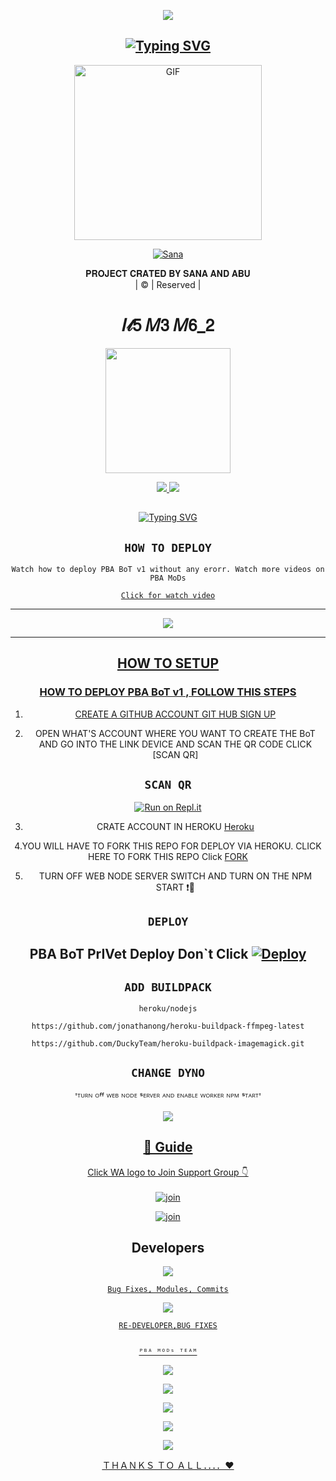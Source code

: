 <div align="center">
<div align="center">
  <p align="center">
<img src=https://i.imgur.com/3pWFRjP.png>
</p>
 </a>
</p>



## [![Typing SVG](https://readme-typing-svg.herokuapp.com?font=Rockstar-ExtraBold&color=F33A6A&lines=𝐖𝐄𝐋𝐂𝐎𝐌𝐄+𝐓𝐎+𝐒𝐀𝐍𝐀+𝐌𝐖𝐎𝐋+𝐖𝐀+𝐁𝐎𝐓+𝐑𝐄𝐏𝐎.;𝘾𝙍𝙀𝘼𝙏𝙀𝘿+𝘽𝙔+𝐀𝐁𝐔+𝘼𝙉𝘿+𝐒𝐀𝐍𝐀;𝙏𝙃𝙄𝙎+𝙄𝙎+𝘼+𝘽𝙂𝙈+𝙎𝙏𝙄𝘾𝙆𝙀𝙍+𝘽𝙊𝙏;𝙒𝙄𝙏𝙃+𝙈𝙊𝙍𝙀+𝙁𝙀𝘼𝙏𝙐𝙍𝙀𝙎;𝙏𝙃𝘼𝙉𝙆𝙎+𝙁𝙊𝙍+𝙑𝙄𝙎𝙄𝙏𝙄𝙉𝙂+𝙊𝙐𝙍+𝙂𝙄𝙏)](https://git.io/typing-svg)

 </a>
</p>
<div align="center">
  <p align="center">
<img src="https://i.imgur.com/GQi3ysm.jpg" alt="GIF" width="300" height="280"/>
</p>

  <p align="center">
<a href="#"><img title="Sana" src="https://img.shields.io/badge/Abu-Sana-green?colorA=%23ff0000&colorB=%23017e40&style=for-the-badge"></a>
</p>
</div>
<p align="center">
𝐏𝐑𝐎𝐉𝐄𝐂𝐓 𝐂𝐑𝐀𝐓𝐄𝐃 𝐁𝐘 𝐒𝐀𝐍𝐀 𝐀𝐍𝐃 𝐀𝐁𝐔
    <br>
       | © |
        Reserved |
    <br> 



# 𝐼𝓉𝟧 𝑀𝟥 𝑀𝟨_𝟤

<div align="center">
  <img border-radius: 15px src="https://i.imgur.com/F5zhbpM.jpg" width="200" height="200"/>

<p align="center">
  <a href="https://instagram.com/17_2_m3_m6_2"><img src="https://img.shields.io/badge/Instagram-E4405F?style=for-the-badge&logo=instagram&logoColor=white"/> 
  <a href="https://wa.me/50378165999"><img src="https://img.shields.io/badge/WhatsApp-25D366?style=for-the-badge&logo=whatsapp&logoColor=white" />
</p>

## <!-- Typing SVG -->
<p align="center">
    <a href="https://github.com/Fadilzain">
        <img
        src="https://readme-typing-svg.herokuapp.com?size=30&width=800&lines=PBA+BoT+Is+A+Modified+Version+of;Wizard+Ser+By+Ajmal;Do+Support+PBA+MoDs;Thanks+To;Alien-Alfa+,PBA+MoDs+Team."
            alt="Typing SVG"
        />
    </a>
</p>

## ```HOW TO DEPLOY```
`Watch how to deploy PBA BoT v1 without any erorr. Watch more videos on PBA MoDs`

[`Click for watch video`](https://youtube.com/channel/UCxkxhbcHQb2B8JH3j-UVArQ)

----------

<p align="center">
  <a href="https://www.youtube.com/channel/UCxkxhbcHQb2B8JH3j-UVArQ/videos"><img src="https://i.imgur.com/k5sWcq0.jpg" />
</p>

-------
## HOW TO SETUP


  ### HOW TO DEPLOY PBA BoT v1 , FOLLOW THIS STEPS
  
1. CREATE A GITHUB ACCOUNT [GIT HUB SIGN UP](https://github.com/signup/)

2. OPEN WHAT'S ACCOUNT WHERE YOU WANT TO CREATE THE BoT AND GO INTO THE LINK DEVICE AND SCAN THE QR CODE CLICK [SCAN QR]
  ## `SCAN QR`

[![Run on Repl.it](https://repl.it/badge/github/quiec/whatsAlfa)](https://replit.com/@I4MBetAZ/pbabot?v=1)
 
3. CRATE ACCOUNT IN HEROKU [Heroku](https://signup.heroku.com/)

  
  4.YOU WILL HAVE TO FORK THIS REPO FOR DEPLOY VIA HEROKU.
  CLICK HERE TO FORK THIS REPO
 Click [FORK](https://github.com/I4MBetAZ/PBA-BoT-V1/fork)
  
5. TURN OFF WEB NODE SERVER SWITCH AND TURN ON THE NPM START ❗🛑

## `DEPLOY`

PBA BoT PrIVet Deploy Don`t Click
[![Deploy](https://www.herokucdn.com/deploy/button.svg)](https://heroku.com/deploy?template=https://github.com/I4MBetAZ/PBA-BoT-V1) 
----------


## `ADD BUILDPACK`

```
heroku/nodejs
```
```
https://github.com/jonathanong/heroku-buildpack-ffmpeg-latest
```
```
https://github.com/DuckyTeam/heroku-buildpack-imagemagick.git
```

## `CHANGE DYNO`
  
  'ᵀᵁᴿᴺ ᴼᶠᶠ ᵂᴱᴮ ᴺᴼᴰᴱ ˢᴱᴿⱽᴱᴿ ᴬᴺᴰ ᴱᴺᴬᴮᴸᴱ ᵂᴼᴿᴷᴱᴿ ᴺᴾᴹ ˢᵀᴬᴿᵀ'

<p align="center">
  <a href="https://github.com/I4MBetAZ/PBA-BoT-V1"><img src="https://i.imgur.com/X8SNXXz.jpeg" />
</p>

## 📢 Guide
Click WA logo to Join Support Group 👇
    <br>
<br>
  [![join](https://i.imgur.com/86GzhOq.jpg)](https://chat.whatsapp.com/CD49cbo7JcfAUuHgleJAQl)
  
   [![join](https://i.imgur.com/R7L8wt9.jpg)](https://chat.whatsapp.com/D3fhKLgNybo7RP4TEKgrFc)
  <div align="center">


## Developers
  <p align="center">
  <a href="https://github.com/alien-alfa"><img src="https://i.imgur.com/TTc6d2r.jpg" />
     
 
    
    Bug Fixes, Modules, Commits
    
 
      
  <a href="https://github.com/I4MBetAZ"><img src="https://i.imgur.com/DFnPlsK.jpg" />
    
    
    RE-DEVELOPER,BUG FIXES
    
    
    ᴾᴮᴬ ᴹᴼᴰˢ ᵀᴱᴬᴹ
    
    
   <a href="https://youtube.com/channel/UCxkxhbcHQb2B8JH3j-UVArQ"><img src="https://i.imgur.com/86GzhOq.jpg" />
     </P>
    
    
   <p align="center">
        
   <a href="https://www.instagram.com/cyber__drago/"><img src="https://i.imgur.com/HwfYo9C.jpg" />
     
 <a href="https://github.com/CRAZY-PREDATOR"><img src="https://i.imgur.com/39JUPeF.jpg" />
             
 <a href="https://www.youtube.com/channel/UCuCOXMDn89w_qK720mFZteA"><img src="https://i.imgur.com/Y4Grt4u.jpg" />
   
   <a href="http://www.instagram.com/jacksparrow_ofc"><img src="https://i.imgur.com/48ULZXZ.jpg" />
   </P>
   
   
   ＴＨＡＮＫＳ ＴＯ ＡＬＬ．．．．♥
   
   
  </div
